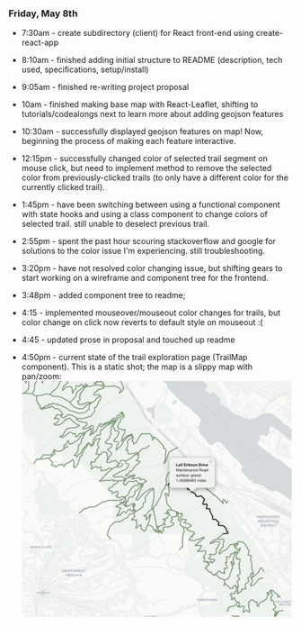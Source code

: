 ### Friday, May 8th

* 7:30am - create subdirectory (client) for React front-end using create-react-app

* 8:10am - finished adding initial structure to README (description, tech used, specifications, setup/install)

* 9:05am - finished re-writing project proposal

* 10am - finished making base map with React-Leaflet, shifting to tutorials/codealongs next to learn more about adding geojson features

* 10:30am - successfully displayed geojson features on map! Now, beginning the process of making each feature interactive.

* 12:15pm - successfully changed color of selected trail segment on mouse click, but need to implement method to remove the selected color from previously-clicked trails (to only have a different color for the currently clicked trail).

* 1:45pm - have been switching between using a functional component with state hooks and using a class component to change colors of selected trail. still unable to deselect previous trail.

* 2:55pm - spent the past hour scouring stackoverflow and google for solutions to the color issue I'm experiencing. still troubleshooting.

* 3:20pm - have not resolved color changing issue, but shifting gears to start working on a wireframe and component tree for the frontend.

* 3:48pm - added component tree to readme;

* 4:15 - implemented mouseover/mouseout color changes for trails, but color change on click now reverts to default style on mouseout :(

* 4:45 - updated prose in proposal and touched up readme

* 4:50pm - current state of the trail exploration page (TrailMap component). This is a static shot; the map is a slippy map with pan/zoom:
![trail map](/planning/progress-photo.png)